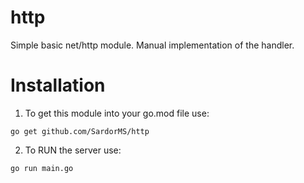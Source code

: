 # http
Simple basic net/http module.
Мanual implementation of the handler.
# Installation

1. To get this module into your go.mod file use:
 ```
 go get github.com/SardorMS/http
 ```
 
2. To RUN the server use:
```sh
go run main.go
```
